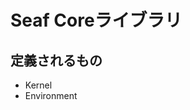 Seaf Coreライブラリ
============================

定義されるもの
---------------------------
* Kernel
* Environment
